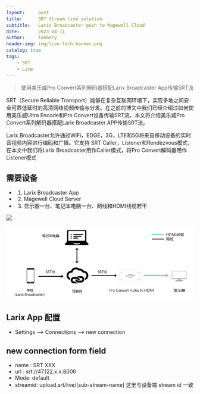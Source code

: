 ```yaml
---
layout:     post
title:      SRT Stream live solution
subtitle:   Larix Broadcaster push to Magewell Cloud
date:       2023-04-11
author:     lanbery
header-img: img/live-tech-banner.png
catalog: true
tags:
    - SRT 
    - Live
---
```


> 使用美乐威Pro Convert系列解码器搭配Larix Broadcaster App传输SRT流

SRT（Secure Reliable Transport）能够在复杂互联网环境下，实现多地之间安全可靠低延时的高清网络视频传输与分发。在之前的博文中我们已经介绍过如何使用美乐威Ultra Encode和Pro Convert设备传输SRT流，本文将介绍美乐威Pro Convert系列解码器搭配Larix Broadcaster APP传输SRT流。

Larix Broadcaster允许通过WiFi，EDGE，3G，LTE和5G将来自移动设备的实时音视频内容进行编码和广播。它支持 SRT Caller，Listener和Rendezvous模式，在本文中我们将Larix Broadcaster用作Caller模式，将Pro Convert解码器用作Listener模式

## 需要设备

- 1. Larix Broadcaster App 
- 2. Magewell Cloud Server
- 3. 显示器一台、笔记本电脑一台、网线和HDMI线缆若干

<img src="https://mmbiz.qpic.cn/mmbiz_png/3ib9RyR37BXCJ6JQpia2ibvW0G7PiaaHFnfticnOk27ImjTxnTLdE7I7SicM1d6a5NyQLckRt5Aydn2eDA84UKiacYkbg/640?wx_fmt=png&wxfrom=5&wx_lazy=1&wx_co=1" />

![PoW](/img/livestream/live-magewell-solution01.png)

## Larix App 配置

- Settings --> Connections --> new connection

## new connection form field
- name : SRT XXX
- url : srt://47.122.x.x:8000
- Mode: default
- streamid: upload.srt/live/[sub-stream-name] 这里与设备端 stream id 一致


